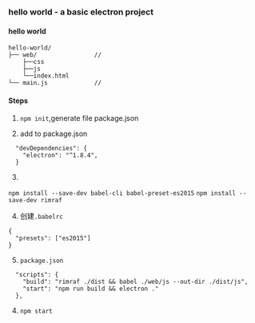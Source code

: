 ﻿### hello world - a basic electron project
#### hello world
```
hello-world/
├── web/                // 
    ├──css
    ├──js
    └──index.html
└── main.js             //
```

#### Steps
1. `npm init`,generate file package.json

2. add to package.json
```
  "devDependencies": {
    "electron": "^1.8.4",
  }
```

3. 
`npm install --save-dev babel-cli babel-preset-es2015`
`npm install --save-dev rimraf`

4. 创建`.babelrc`
```
{
  "presets": ["es2015"]
}
```

5. `package.json`

```
  "scripts": {
    "build": "rimraf ./dist && babel ./web/js --out-dir ./dist/js",
    "start": "npm run build && electron ."
  },

```

4. `npm start`